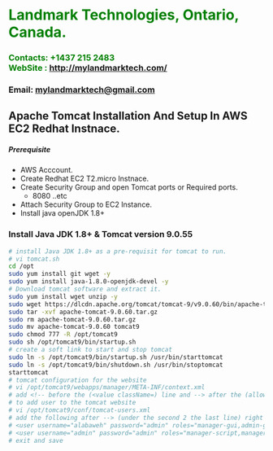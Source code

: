 #  **<span style="color:green">Landmark Technologies, Ontario, Canada.</span>**
### **<span style="color:green">Contacts: +1437 215 2483<br> WebSite : <http://mylandmarktech.com/></span>**
### **Email: mylandmarktech@gmail.com**



## Apache Tomcat Installation And Setup In AWS EC2 Redhat Instnace.
##### Prerequisite
+ AWS Acccount.
+ Create Redhat EC2 T2.micro Instnace.
+ Create Security Group and open Tomcat ports or Required ports.
   + 8080 ..etc
+ Attach Security Group to EC2 Instance.
+ Install java openJDK 1.8+

### Install Java JDK 1.8+ & Tomcat version 9.0.55

``` sh
# install Java JDK 1.8+ as a pre-requisit for tomcat to run.
# vi tomcat.sh
cd /opt 
sudo yum install git wget -y
sudo yum install java-1.8.0-openjdk-devel -y
# Download tomcat software and extract it.
sudo yum install wget unzip -y
sudo wget https://dlcdn.apache.org/tomcat/tomcat-9/v9.0.60/bin/apache-tomcat-9.0.60.tar.gz
sudo tar -xvf apache-tomcat-9.0.60.tar.gz
sudo rm apache-tomcat-9.0.60.tar.gz
sudo mv apache-tomcat-9.0.60 tomcat9
sudo chmod 777 -R /opt/tomcat9
sudo sh /opt/tomcat9/bin/startup.sh
# create a soft link to start and stop tomcat
sudo ln -s /opt/tomcat9/bin/startup.sh /usr/bin/starttomcat
sudo ln -s /opt/tomcat9/bin/shutdown.sh /usr/bin/stoptomcat
starttomcat
# tomcat configuration for the website
# vi /opt/tomcat9/webapps/manager/META-INF/context.xml
# add <!-- before the (<value className=) line and --> after the (allow) line
# to add user to the tomcat website 
# vi /opt/tomcat9/conf/tomcat-users.xml
# add the following after --> (under the second 2 the last line) right before </tomcat-users>
# <user username="alabaweh" password="admin" roles="manager-gui,admin-gui,manager-script"/>
# <user username="admin" password="admin" roles="manager-script,manager-gui,admin-gui"/>
# exit and save


```

